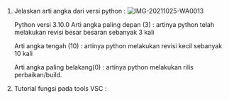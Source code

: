 1. Jelaskan arti angka dari versi python :
   ![IMG-20211025-WA0013](https://user-images.githubusercontent.com/93030333/138640677-4e942539-40d3-40bd-b1c7-55ea80e05967.jpg)


   Python versi 3.10.0
   Arti angka paling depan (3) : artinya python telah melakukan revisi besar besaran sebanyak 3 kali

   Arti angka tengah	(10) : artinya python melakukan revisi kecil sebanyak 10 kali

   Arti angka paling belakang(0) : artinya python melakukan rilis perbaikan/build.

2. Tutorial fungsi pada tools VSC :
   
   


   
   
